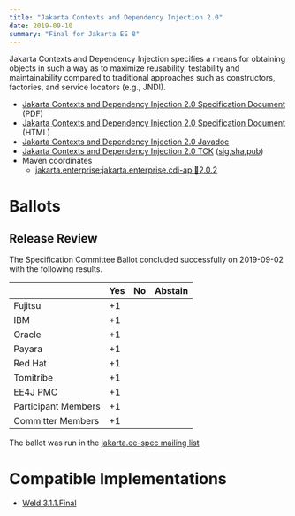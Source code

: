 ```yaml
---
title: "Jakarta Contexts and Dependency Injection 2.0"
date: 2019-09-10
summary: "Final for Jakarta EE 8"
---
```


Jakarta Contexts and Dependency Injection specifies a means for obtaining objects in such a way as to maximize reusability, testability and maintainability compared to traditional approaches such as constructors, factories, and service locators (e.g., JNDI).

* [Jakarta Contexts and Dependency Injection 2.0 Specification Document](./cdi-spec-2.0.pdf) (PDF)
* [Jakarta Contexts and Dependency Injection 2.0 Specification Document](./cdi-spec-2.0.html) (HTML)
* [Jakarta Contexts and Dependency Injection 2.0 Javadoc](./apidocs)
* [Jakarta Contexts and Dependency Injection 2.0 TCK](https://download.eclipse.org/jakartaee/cdi/2.0/cdi-tck-2.0.6-dist.zip) ([sig](https://download.eclipse.org/jakartaee/cdi/2.0/cdi-tck-2.0.6-dist.zip.sig),[sha](https://download.eclipse.org/jakartaee/cdi/2.0/cdi-tck-2.0.6-dist.zip.sha256),[pub](https://jakarta.ee/specifications/jakartaee-spec-committee.pub))
* Maven coordinates
  * [jakarta.enterprise:jakarta.enterprise.cdi-api:jar:2.0.2](https://search.maven.org/artifact/jakarta.enterprise/jakarta.enterprise.cdi-api/2.0.2/jar)

# Ballots

## Release Review

The Specification Committee Ballot concluded successfully on 2019-09-02 with the following results.

|                       |  Yes    | No      | Abstain  |
|-----------------------|---------|---------|----------|
|Fujitsu                |   +1    |         |          |
|IBM                    |   +1    |         |          |
|Oracle                 |   +1    |         |          |
|Payara                 |   +1    |         |          |
|Red Hat                |   +1    |         |          |
|Tomitribe              |   +1    |         |          |
|EE4J PMC               |   +1    |         |          |
|Participant Members    |   +1    |         |          |
|Committer Members      |   +1    |         |          |

The ballot was run in the [jakarta.ee-spec mailing list](https://www.eclipse.org/lists/jakarta.ee-spec/msg00506.html)


# Compatible Implementations

* [Weld 3.1.1.Final](https://weld.cdi-spec.org/download/)
